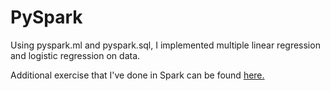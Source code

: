 # PySpark
Using pyspark.ml and pyspark.sql, I implemented multiple linear regression and logistic regression on data.

Additional exercise that I've done in Spark can be found <a href='https://databricks-prod-cloudfront.cloud.databricks.com/public/4027ec902e239c93eaaa8714f173bcfc/3318713001460841/1812405181595833/2015626551450347/latest.html'>here.</a>
